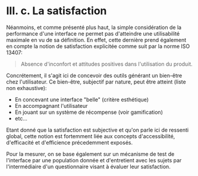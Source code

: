 # III. c. La satisfaction

Néanmoins, et comme présenté plus haut, la simple considération de la performance d'une interface ne permet pas d'atteindre une utilisabilité maximale en vu de sa définition. 
En effet, cette dernière prend également en compte la notion de satisfaction explicitée comme suit par la norme ISO 13407:

> Absence d'inconfort et attitudes positives dans l'utilisation du produit.

Concrétement, il s'agit ici de concevoir des outils générant un bien-être chez l'utilisateur. Ce bien-être, subjectif par nature, peut être atteint (liste non exhaustive):

* En concevant une interface "belle" (critère esthétique)
* En accompagnant l'utilisateur
* En jouant sur un système de récompense (voir gamification)
* etc...

Etant donné que la satisfaction est subjective et qu'on parle ici de ressenti global, cette notion est fortemment liée aux concepts d'accessibilité, d'efficacité et d'efficience précedemment exposés.  

Pour la mesurer, on se base également sur un mécanisme de test de l'interface par une population donnée et d'entretient avec les sujets par l'intermédiaire d'un questionnaire visant à évaluer leur satisfaction.  

